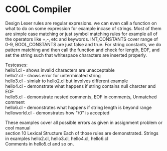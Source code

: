 # COOL Compiler #

Design
Lexer rules are regular expresions. we can even call a function on what to do on some expression for example incase of strings. Most of them are simple case matching or just symbol matching rules for example all of the operators like +,-, etc and keywords. INT_CONSTANTS cover range of 0-9, BOOL_CONSTANTS are just false and true. For string constants, we do pattern matching and then call the function and check for length, EOF, and set the string such that whitespace characters are inserted properly.
  
Testcases:  
hello1.cl - shows invalid characters are unacceptable   
hello2.cl - shows error for unterminated string    
hello3.cl - simialr to hello2.cl but involves different example   
hello4.cl - demonstrate what happens if string contains null charcter and EOF   
hello5.cl - demonstrate nested comments, EOF in comments, Unmatched comment    
hello6.cl - demonstrates what happens if string length is beyond range     
helloworld.cl - demonstrates how "\0" is accepted     
     
These examples cover all possible errors as given in assignment problem or cool manual   
section 10 Lexical Structure Each of those rules are demonstrated. Strings in examples hello2.cl, hello3.cl, hello4.cl, hello6.cl  
Comments in hello5.cl and so on.

 

